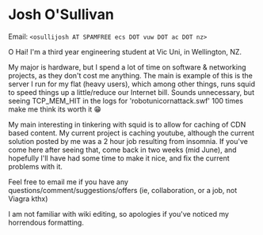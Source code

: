 # Josh O'Sullivan

Email: `<osullijosh AT SPAMFREE ecs DOT vuw DOT ac DOT nz>`

O Hai\! I'm a third year engineering student at Vic Uni, in Wellington,
NZ.

My major is hardware, but I spend a lot of time on software & networking
projects, as they don't cost me anything. The main is example of this is
the server I run for my flat (heavy users), which among other things,
runs squid to speed things up a little/reduce our Internet bill. Sounds
unnecessary, but seeing TCP_MEM_HIT in the logs for
'robotunicornattack.swf' 100 times make me think its worth it
:grin:

My main interesting in tinkering with squid is to allow for caching of
CDN based content. My current project is caching youtube, although the
current solution posted by me was a 2 hour job resulting from insomnia.
If you've come here after seeing that, come back in two weeks (mid
June), and hopefully I'll have had some time to make it nice, and fix
the current problems with it.

Feel free to email me if you have any
questions/comment/suggestions/offers (ie, collaboration, or a job, not
Viagra kthx)

I am not familiar with wiki editing, so apologies if you've noticed my
horrendous formatting.
